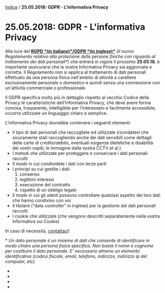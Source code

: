 [Indice](index.html) / **25.05.2018: GDPR - L'informativa Privacy**

# 25.05.2018: GDPR - L'informativa Privacy

Alla luce del [**RGPD \*(in italiano)\*/GDPR \*(in inglese)\***](http://eur-lex.europa.eu/legal-content/IT/TXT/HTML/?uri=CELEX:32016R0679) (*il nuovo Regolamento relativo alla protezione delle persone fisiche con riguardo al trattamento dei dati personali\*)* che entrerà in vigore il prossimo **25.05.18**, è importante assicurarsi che la vostra Informativa Privacy sia aggiornata e corretta. Il Regolamento non si applica al trattamento di dati personali effettuato da una persona fisica nell'ambito di attività a carattere esclusivamente personale o domestico e quindi senza una connessione con un'attività commerciale o professionale.

Il GDPR specifica molto più in dettaglio rispetto al vecchio Codice della Privacy le caratteristiche dell’Informativa Privacy, che deve avere forma concisa, trasparente, intelligibile per l’interessato e facilmente accessibile; occorre utilizzare un linguaggio chiaro e semplice.

L'Informativa Privacy dovrebbe contenere i seguenti elementi:

- Il tipo di dati personali che raccogliete ed utilizzate (ricordatevi che sicuramente stati raccogliendo anche dei dati sensibili come dettagli delle carte di credito/debito, eventuali esigenze dietetiche e disabilità dei vostri ospiti, le immagine dalla vostra CCTV et al.)
- I metodi che utilizzate per proteggere e conservare i dati personali raccolti
- Il modo in cui condividete i dati con terze parti
- I principi su cui gestite i dati:
  1. consenso
  2. legittimi interessi
  3. esecuzione del contratto
  4. rispetto di un obbligo legale
- Il modo in cui gli utenti possono controllare qualsiasi aspetto dei loro dati che hanno condiviso con voi
- Il titolare ("data controller" in inglese) per la gestione dei dati personali raccolti
- I cookie che utilizzate (che vengono descritti separatamente nella vostra Informativa sui Cookie)

In caso di necessità, [contattaci](https://quovai.zendesk.com/hc/it/articles/hello@quovai.com)!

\* *Un dato personale è un insieme di dati che consente di identificare in modo chiaro una persona fisica specifica. Non basta il nome e cognome per costituire il dato personale. E' necessario almeno un elemento identificativo (codice fiscale, email, telefono, indirizzo, indirizzo ip del computer, etc).*

- 
-  

- 
-  